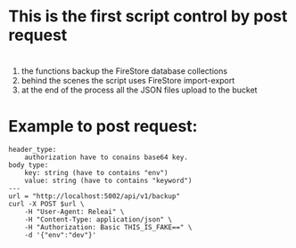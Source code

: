 # This is the first script control by post request
#
1. the functions backup the FireStore database collections
2. behind the scenes the script uses FireStore import-export
3. at the end of the process all the JSON files upload to the bucket
# Example to post request:
```
header_type:
    authorization have to conains base64 key.
body type:
    key: string (have to contains "env")
    value: string (have to contains "keyword")
---
url = "http://localhost:5002/api/v1/backup"
curl -X POST $url \
    -H "User-Agent: Releai" \
    -H "Content-Type: application/json" \
    -H "Authorization: Basic THIS_IS_FAKE==" \
    -d '{"env":"dev"}'
```
